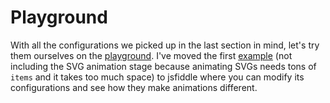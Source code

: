 # Playground

With all the configurations we picked up in the last section in mind, let's try them ourselves on the [playground](http://jsfiddle.net/leopoldthecuber/hkfprgrh/). I've moved the first [example](https://perspective.js.org/examples/) (not including the SVG animation stage because animating SVGs needs tons of `items` and it takes too much space) to jsfiddle where you can modify its configurations and see how they make animations different.

<script async src="//jsfiddle.net/leopoldthecuber/hkfprgrh/embed/result/"></script>